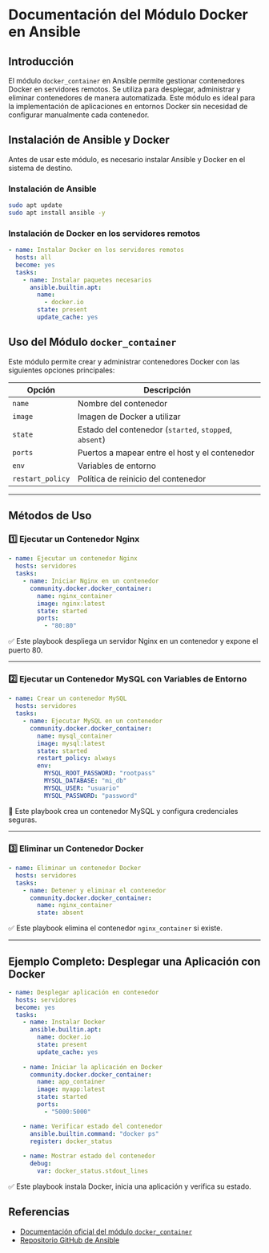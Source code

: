 # Documentación del Módulo Docker en Ansible

## Introducción

El módulo `docker_container` en Ansible permite gestionar contenedores Docker en servidores remotos. Se utiliza para desplegar, administrar y eliminar contenedores de manera automatizada. Este módulo es ideal para la implementación de aplicaciones en entornos Docker sin necesidad de configurar manualmente cada contenedor.

## Instalación de Ansible y Docker

Antes de usar este módulo, es necesario instalar Ansible y Docker en el sistema de destino.

### Instalación de Ansible

```bash
sudo apt update
sudo apt install ansible -y
```

### Instalación de Docker en los servidores remotos

```yaml
- name: Instalar Docker en los servidores remotos
  hosts: all
  become: yes
  tasks:
    - name: Instalar paquetes necesarios
      ansible.builtin.apt:
        name:
          - docker.io
        state: present
        update_cache: yes
```

## Uso del Módulo `docker_container`

Este módulo permite crear y administrar contenedores Docker con las siguientes opciones principales:

| Opción           | Descripción                                            |
| ---------------- | ------------------------------------------------------ |
| `name`           | Nombre del contenedor                                  |
| `image`          | Imagen de Docker a utilizar                            |
| `state`          | Estado del contenedor (`started`, `stopped`, `absent`) |
| `ports`          | Puertos a mapear entre el host y el contenedor         |
| `env`            | Variables de entorno                                   |
| `restart_policy` | Política de reinicio del contenedor                    |

---

## Métodos de Uso

### 1️⃣ Ejecutar un Contenedor Nginx

```yaml
- name: Ejecutar un contenedor Nginx
  hosts: servidores
  tasks:
    - name: Iniciar Nginx en un contenedor
      community.docker.docker_container:
        name: nginx_container
        image: nginx:latest
        state: started
        ports:
          - "80:80"
```

✅ Este playbook despliega un servidor Nginx en un contenedor y expone el puerto 80.

---

### 2️⃣ Ejecutar un Contenedor MySQL con Variables de Entorno

```yaml
- name: Crear un contenedor MySQL
  hosts: servidores
  tasks:
    - name: Ejecutar MySQL en un contenedor
      community.docker.docker_container:
        name: mysql_container
        image: mysql:latest
        state: started
        restart_policy: always
        env:
          MYSQL_ROOT_PASSWORD: "rootpass"
          MYSQL_DATABASE: "mi_db"
          MYSQL_USER: "usuario"
          MYSQL_PASSWORD: "password"
```

🔹 Este playbook crea un contenedor MySQL y configura credenciales seguras.

---

### 3️⃣ Eliminar un Contenedor Docker

```yaml
- name: Eliminar un contenedor Docker
  hosts: servidores
  tasks:
    - name: Detener y eliminar el contenedor
      community.docker.docker_container:
        name: nginx_container
        state: absent
```

✅ Este playbook elimina el contenedor `nginx_container` si existe.

---

## Ejemplo Completo: Desplegar una Aplicación con Docker

```yaml
- name: Desplegar aplicación en contenedor
  hosts: servidores
  become: yes
  tasks:
    - name: Instalar Docker
      ansible.builtin.apt:
        name: docker.io
        state: present
        update_cache: yes
    
    - name: Iniciar la aplicación en Docker
      community.docker.docker_container:
        name: app_container
        image: myapp:latest
        state: started
        ports:
          - "5000:5000"

    - name: Verificar estado del contenedor
      ansible.builtin.command: "docker ps"
      register: docker_status
    
    - name: Mostrar estado del contenedor
      debug:
        var: docker_status.stdout_lines
```

✅ Este playbook instala Docker, inicia una aplicación y verifica su estado.

## Referencias

- [Documentación oficial del módulo ](https://docs.ansible.com/ansible/latest/collections/community/docker/docker_container_module.html)[`docker_container`](https://docs.ansible.com/ansible/latest/collections/community/docker/docker_container_module.html)
- [Repositorio GitHub de Ansible](https://github.com/ansible/ansible)

